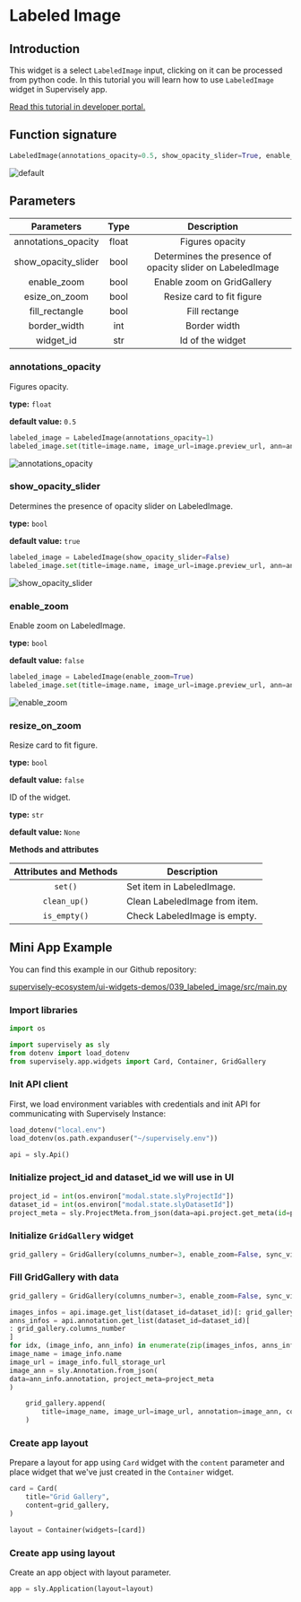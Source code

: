# Labeled Image

## Introduction

This widget is a select `LabeledImage` input, clicking on it can be processed from python code. In this tutorial you will learn how to use `LabeledImage` widget in Supervisely app.

[Read this tutorial in developer portal.](https://developer.supervise.ly/app-development/apps-with-gui/LabeledImage)

## Function signature

```python
LabeledImage(annotations_opacity=0.5, show_opacity_slider=True, enable_zoom=False, esize_on_zoom=False, fill_rectangle=True, border_width=3, widget_id=None)
```

![default](https://user-images.githubusercontent.com/120389559/218493332-ef9ed5d9-d42e-4044-8948-e3208c00d88f.gif)

## Parameters

|     Parameters      | Type  |                        Description                        |
| :-----------------: | :---: | :-------------------------------------------------------: |
| annotations_opacity | float |                      Figures opacity                      |
| show_opacity_slider | bool  | Determines the presence of opacity slider on LabeledImage |
|     enable_zoom     | bool  |                Enable zoom on GridGallery                 |
|    esize_on_zoom    | bool  |                 Resize card to fit figure                 |
|   fill_rectangle    | bool  |                       Fill rectange                       |
|    border_width     |  int  |                       Border width                        |
|      widget_id      |  str  |                     Id of the widget                      |

### annotations_opacity

Figures opacity.

**type:** `float`

**default value:** `0.5`

```python
labeled_image = LabeledImage(annotations_opacity=1)
labeled_image.set(title=image.name, image_url=image.preview_url, ann=ann)
```

![annotations_opacity](https://user-images.githubusercontent.com/120389559/218493802-4ab354e1-fcf2-4eea-8184-eadf6b1a176a.png)

### show_opacity_slider

Determines the presence of opacity slider on LabeledImage.

**type:** `bool`

**default value:** `true`

```python
labeled_image = LabeledImage(show_opacity_slider=False)
labeled_image.set(title=image.name, image_url=image.preview_url, ann=ann)
```

![show_opacity_slider](https://user-images.githubusercontent.com/120389559/218494420-81b0019f-6249-477b-842d-fc776112d57b.png)

### enable_zoom

Enable zoom on LabeledImage.

**type:** `bool`

**default value:** `false`

```python
labeled_image = LabeledImage(enable_zoom=True)
labeled_image.set(title=image.name, image_url=image.preview_url, ann=ann)
```

![enable_zoom](https://user-images.githubusercontent.com/120389559/218495132-3042ef1e-e400-4b4c-b4ca-eb4950b5b6cb.gif)

### resize_on_zoom

Resize card to fit figure.

**type:** `bool`

**default value:** `false`

ID of the widget.

**type:** `str`

**default value:** `None`

**Methods and attributes**

| Attributes and Methods | Description                   |
| :--------------------: | ----------------------------- |
|        `set()`         | Set item in LabeledImage.     |
|      `clean_up()`      | Clean LabeledImage from item. |
|      `is_empty()`      | Check LabeledImage is empty.  |

## Mini App Example

You can find this example in our Github repository:

[supervisely-ecosystem/ui-widgets-demos/039_labeled_image/src/main.py](https://github.com/supervisely-ecosystem/ui-widgets-demos/blob/master/039_labeled_image/src/main.py)

### Import libraries

```python
import os

import supervisely as sly
from dotenv import load_dotenv
from supervisely.app.widgets import Card, Container, GridGallery
```

### Init API client

First, we load environment variables with credentials and init API for communicating with Supervisely Instance:

```python
load_dotenv("local.env")
load_dotenv(os.path.expanduser("~/supervisely.env"))

api = sly.Api()
```

### Initialize project_id and dataset_id we will use in UI

```python
project_id = int(os.environ["modal.state.slyProjectId"])
dataset_id = int(os.environ["modal.state.slyDatasetId"])
project_meta = sly.ProjectMeta.from_json(data=api.project.get_meta(id=project_id))
```

### Initialize `GridGallery` widget

```python
grid_gallery = GridGallery(columns_number=3, enable_zoom=False, sync_views=True)
```

### Fill GridGallery with data

```python
grid_gallery = GridGallery(columns_number=3, enable_zoom=False, sync_views=True)

images_infos = api.image.get_list(dataset_id=dataset_id)[: grid_gallery.columns_number]
anns_infos = api.annotation.get_list(dataset_id=dataset_id)[
: grid_gallery.columns_number
]
for idx, (image_info, ann_info) in enumerate(zip(images_infos, anns_infos)):
image_name = image_info.name
image_url = image_info.full_storage_url
image_ann = sly.Annotation.from_json(
data=ann_info.annotation, project_meta=project_meta
)

    grid_gallery.append(
        title=image_name, image_url=image_url, annotation=image_ann, column_index=idx
    )
```

### Create app layout

Prepare a layout for app using `Card` widget with the `content` parameter and place widget that we've just created in the `Container` widget.

```python
card = Card(
    title="Grid Gallery",
    content=grid_gallery,
)

layout = Container(widgets=[card])
```

### Create app using layout

Create an app object with layout parameter.

```python
app = sly.Application(layout=layout)
```
